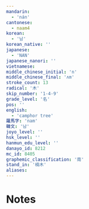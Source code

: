 ```yaml
---
mandarin:
  - 'nán'
cantonese:
  - naam4
korean:
  - '남'
korean_native: ''
japanese:
  - 'NAN'
japanese_nanori: ''
vietnamese:
middle_chinese_initial: 'n'
middle_chinese_final: 'ʌm'
stroke_count: 13
radical: '木'
skip_number: '1-4-9'
grade_level: '名'
pos: ''
english:
  - 'camphor tree'
羅馬字: 'nam'
韓文: '남'
joyo_level: ''
hsk_level: ''
hanmun_edu_level: ''
danayo_id: 8212
mc_id: 8405
graphemic_classification: '南'
stand_in: '楠木'
aliases:
---
```


# Notes
